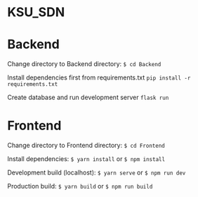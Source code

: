 # KSU_SDN


# Backend

Change directory to Backend directory: `$ cd Backend`

Install dependencies first from requirements.txt `pip install -r requirements.txt`

Create database and run development server `flask run`


# Frontend

Change directory to Frontend directory: `$ cd Frontend`

Install dependencies: `$ yarn install` or `$ npm install`

Development build (localhost): `$ yarn serve` or `$ npm run dev`

Production build: `$ yarn build` or `$ npm run build`
